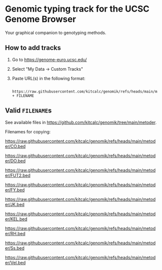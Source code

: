 # Genomic typing track for the UCSC Genome Browser

Your graphical companion to genotyping methods.

## How to add tracks

1. Go to https://genome-euro.ucsc.edu/
2. Select "My Data -> Custom Tracks"
3. Paste URL(s) in the following format:

        https://raw.githubusercontent.com/kitcalc/genomik/refs/heads/main/metoder/ + FILENAME

## Valid `FILENAME`s

See available files in https://github.com/kitcalc/genomik/tree/main/metoder.

Filenames for copying:

https://raw.githubusercontent.com/kitcalc/genomik/refs/heads/main/metoder/CO.bed

https://raw.githubusercontent.com/kitcalc/genomik/refs/heads/main/metoder/DO.bed

https://raw.githubusercontent.com/kitcalc/genomik/refs/heads/main/metoder/FUT2.bed

https://raw.githubusercontent.com/kitcalc/genomik/refs/heads/main/metoder/FY.bed

https://raw.githubusercontent.com/kitcalc/genomik/refs/heads/main/metoder/JK.bed

https://raw.githubusercontent.com/kitcalc/genomik/refs/heads/main/metoder/KEL.bed

https://raw.githubusercontent.com/kitcalc/genomik/refs/heads/main/metoder/RH.bed

https://raw.githubusercontent.com/kitcalc/genomik/refs/heads/main/metoder/Ss.bed

https://raw.githubusercontent.com/kitcalc/genomik/refs/heads/main/metoder/Vel.bed
